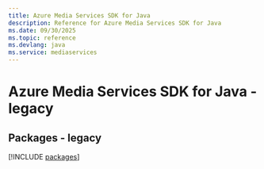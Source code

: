 ```yaml
---
title: Azure Media Services SDK for Java
description: Reference for Azure Media Services SDK for Java
ms.date: 09/30/2025
ms.topic: reference
ms.devlang: java
ms.service: mediaservices
---
```

# Azure Media Services SDK for Java - legacy
## Packages - legacy
[!INCLUDE [packages](media-services-index.md)]